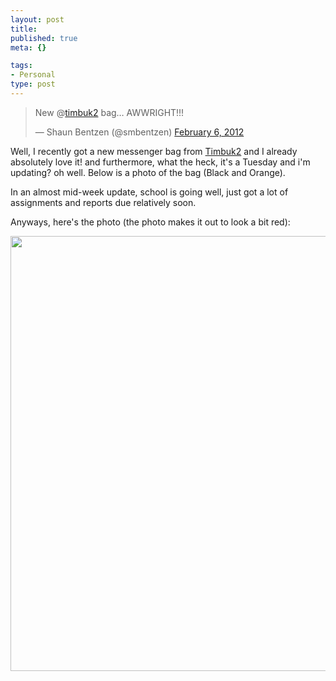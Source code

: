 ```yaml
--- 
layout: post
title: 
published: true
meta: {}

tags: 
- Personal
type: post
---
```


<blockquote class="twitter-tweet"><p>New @<a href="https://twitter.com/timbuk2">timbuk2</a> bag… AWWRIGHT!!!</p>&mdash; Shaun Bentzen (@smbentzen) <a href="https://twitter.com/smbentzen/status/166669637407354880" data-datetime="2012-02-06T23:48:32+00:00">February 6, 2012</a></blockquote>

Well, I recently got a new messenger bag from [Timbuk2](http://timbuk2.com) and I already absolutely love it! and furthermore, what the heck, it's a Tuesday and i'm updating? oh well. Below is a photo of the bag (Black and Orange).

In an almost mid-week update, school is going well, just got a lot of assignments and reports due relatively soon.

Anyways, here's the photo (the photo makes it out to look a bit red):

<img src="http://dl.dropbox.com/u/15585118/Blog%20Photos/timbuk2.jpg" style="width:940px;height:696px;"/>